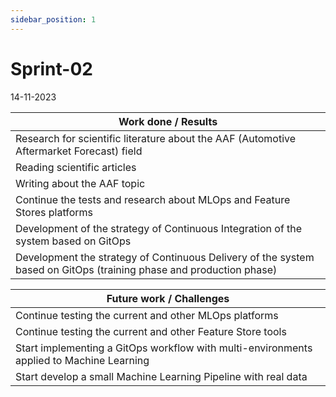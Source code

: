 ```yaml
---
sidebar_position: 1
---
```


# Sprint-02

14-11-2023

| Work done / Results |
| ----------------- |
| Research for scientific literature about the AAF (Automotive Aftermarket Forecast) field  |
| Reading scientific articles     |
| Writing about the AAF topic   |
| Continue the tests and research about MLOps and Feature Stores platforms |
| Development of the strategy of Continuous Integration of the system based on GitOps |
| Development the strategy of Continuous Delivery of the system based on GitOps (training phase and production phase) |


| Future work / Challenges |
| ------------------------- |
| Continue testing the current and other MLOps platforms |
| Continue testing the current and other Feature Store tools | 
| Start implementing a GitOps workflow with multi-environments applied to Machine Learning |
| Start develop a small Machine Learning Pipeline with real data |